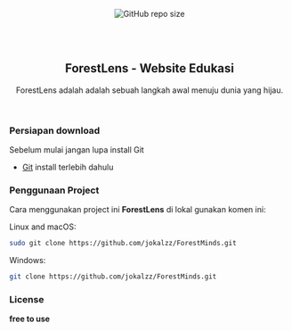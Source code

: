 <div align="center">
  
  ![GitHub repo size](https://img.shields.io/github/repo-size/jokalzz/ForestMinds)

  <br />
  <br />

  <h2 align="center">ForestLens - Website Edukasi</h2>

  ForestLens adalah adalah sebuah langkah awal menuju dunia yang hijau.

</div>


<br />

### Persiapan download

Sebelum mulai jangan lupa install Git

* [Git](https://git-scm.com/downloads "Download Git") install terlebih dahulu

### Penggunaan Project

Cara menggunakan project ini **ForestLens** di lokal gunakan komen ini:

Linux and macOS:

```bash
sudo git clone https://github.com/jokalzz/ForestMinds.git
```

Windows:

```bash
git clone https://github.com/jokalzz/ForestMinds.git
```

### License

**free to use** 
